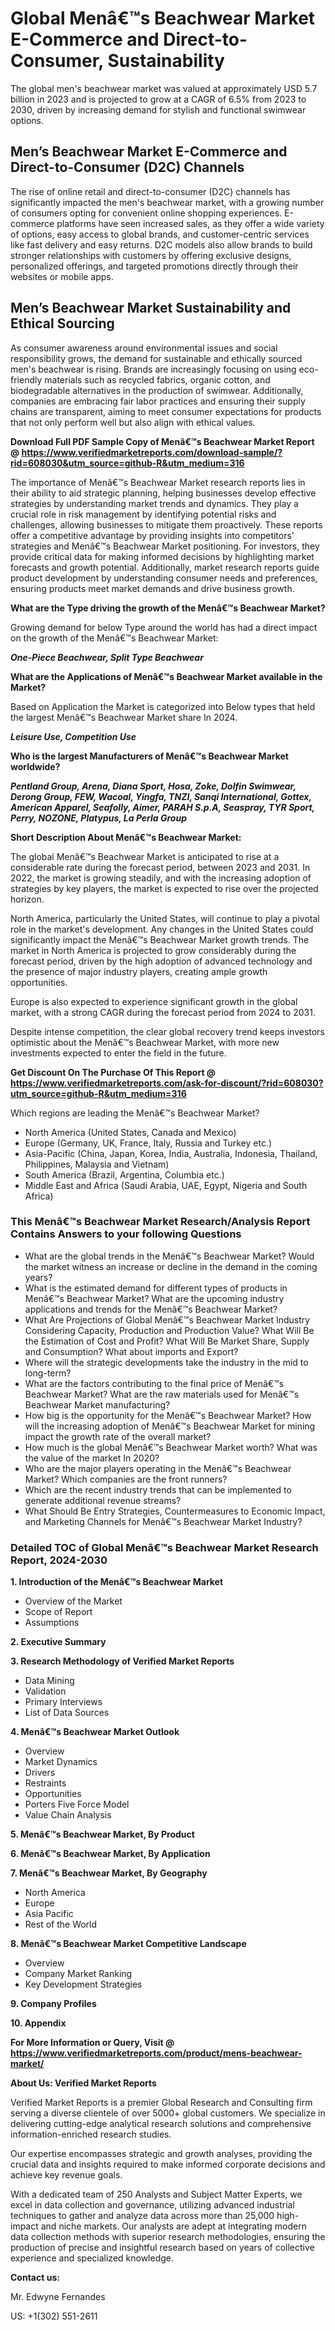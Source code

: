 <h1>Global Menâ€™s Beachwear Market E-Commerce and Direct-to-Consumer, Sustainability</h1><p class=""><p>The global men's beachwear market was valued at approximately USD 5.7 billion in 2023 and is projected to grow at a CAGR of 6.5% from 2023 to 2030, driven by increasing demand for stylish and functional swimwear options.</p><h2>Men’s Beachwear Market E-Commerce and Direct-to-Consumer (D2C) Channels</h2><p>The rise of online retail and direct-to-consumer (D2C) channels has significantly impacted the men's beachwear market, with a growing number of consumers opting for convenient online shopping experiences. E-commerce platforms have seen increased sales, as they offer a wide variety of options, easy access to global brands, and customer-centric services like fast delivery and easy returns. D2C models also allow brands to build stronger relationships with customers by offering exclusive designs, personalized offerings, and targeted promotions directly through their websites or mobile apps.</p><h2>Men’s Beachwear Market Sustainability and Ethical Sourcing</h2><p>As consumer awareness around environmental issues and social responsibility grows, the demand for sustainable and ethically sourced men's beachwear is rising. Brands are increasingly focusing on using eco-friendly materials such as recycled fabrics, organic cotton, and biodegradable alternatives in the production of swimwear. Additionally, companies are embracing fair labor practices and ensuring their supply chains are transparent, aiming to meet consumer expectations for products that not only perform well but also align with ethical values.</p></p><p class=""><strong>Download Full PDF Sample Copy of Menâ€™s Beachwear Market Report @ <a href="https://www.verifiedmarketreports.com/download-sample/?rid=608030&utm_source=github-R&utm_medium=316" target="_blank">https://www.verifiedmarketreports.com/download-sample/?rid=608030&utm_source=github-R&utm_medium=316</a></strong></p><p>The importance of&nbsp;Menâ€™s Beachwear Market research reports lies in their ability to aid strategic planning, helping businesses develop effective strategies by understanding market trends and dynamics. They play a crucial role in risk management by identifying potential risks and challenges, allowing businesses to mitigate them proactively. These reports offer a competitive advantage by providing insights into competitors' strategies and Menâ€™s Beachwear Market positioning. For investors, they provide critical data for making informed decisions by highlighting market forecasts and growth potential. Additionally, market research reports guide product development by understanding consumer needs and preferences, ensuring products meet market demands and drive business growth.</p><p><strong>What are the&nbsp;Type driving the growth of the Menâ€™s Beachwear Market?</strong></p><p id="" class="">Growing demand for below Type around the world has had a direct impact on the growth of the Menâ€™s Beachwear Market:</p><p class=""><em><strong>One-Piece Beachwear, Split Type Beachwear</strong></em></p><p class=""><strong>What are the&nbsp;Applications&nbsp;of Menâ€™s Beachwear Market available in the Market?</strong></p><p id="" class="">Based on Application the Market is categorized into Below types that held the largest Menâ€™s Beachwear Market share In 2024.</p><p class=""><em><strong>Leisure Use, Competition Use</strong></em></p><p class=""><strong>Who is the largest Manufacturers of Menâ€™s Beachwear Market worldwide?</strong></p><p><em><strong>Pentland Group, Arena, Diana Sport, Hosa, Zoke, Dolfin Swimwear, Derong Group, FEW, Wacoal, Yingfa, TNZI, Sanqi International, Gottex, American Apparel, Seafolly, Aimer, PARAH S.p.A, Seaspray, TYR Sport, Perry, NOZONE, Platypus, La Perla Group</strong></em></p><p id="" class=""><strong>Short Description About Menâ€™s Beachwear Market:</strong></p><p>The global Menâ€™s Beachwear Market is anticipated to rise at a considerable rate during the forecast period, between 2023 and 2031. In 2022, the market is growing steadily, and with the increasing adoption of strategies by key players, the market is expected to rise over the projected horizon.</p><p>North America, particularly the United States, will continue to play a pivotal role in the market's development. Any changes in the United States could significantly impact the Menâ€™s Beachwear Market growth trends. The market in North America is projected to grow considerably during the forecast period, driven by the high adoption of advanced technology and the presence of major industry players, creating ample growth opportunities.</p><p>Europe is also expected to experience significant growth in the global market, with a strong CAGR during the forecast period from 2024 to 2031.</p><p>Despite intense competition, the clear global recovery trend keeps investors optimistic about the Menâ€™s Beachwear Market, with more new investments expected to enter the field in the future.</p><p id="" class=""><strong>Get Discount On The Purchase Of This Report @ <a href="https://www.verifiedmarketreports.com/ask-for-discount/?rid=608030?utm_source=github-R&utm_medium=316" target="_blank">https://www.verifiedmarketreports.com/ask-for-discount/?rid=608030?utm_source=github-R&utm_medium=316</a></strong></p><p class="">Which regions are leading the Menâ€™s Beachwear Market?</p><ul><li>North America (United States, Canada and Mexico)</li><li>Europe (Germany, UK, France, Italy, Russia and Turkey etc.)</li><li>Asia-Pacific (China, Japan, Korea, India, Australia, Indonesia, Thailand, Philippines, Malaysia and Vietnam)</li><li>South America (Brazil, Argentina, Columbia etc.)</li><li>Middle East and Africa (Saudi Arabia, UAE, Egypt, Nigeria and South Africa)</li></ul><h3 id="" class="">This Menâ€™s Beachwear Market Research/Analysis Report Contains Answers to your following Questions</h3><ul><li>What are the global trends in the Menâ€™s Beachwear Market? Would the market witness an increase or decline in the demand in the coming years?</li><li>What is the estimated demand for different types of products in Menâ€™s Beachwear Market? What are the upcoming industry applications and trends for the Menâ€™s Beachwear Market?</li><li>What Are Projections of Global Menâ€™s Beachwear Market Industry Considering Capacity, Production and Production Value? What Will Be the Estimation of Cost and Profit? What Will Be Market Share, Supply and Consumption? What about imports and Export?</li><li>Where will the strategic developments take the industry in the mid to long-term?</li><li>What are the factors contributing to the final price of Menâ€™s Beachwear Market? What are the raw materials used for Menâ€™s Beachwear Market manufacturing?</li><li>How big is the opportunity for the Menâ€™s Beachwear Market? How will the increasing adoption of Menâ€™s Beachwear Market for mining impact the growth rate of the overall market?</li><li>How much is the global Menâ€™s Beachwear Market worth? What was the value of the market In 2020?</li><li>Who are the major players operating in the Menâ€™s Beachwear Market? Which companies are the front runners?</li><li>Which are the recent industry trends that can be implemented to generate additional revenue streams?</li><li>What Should Be Entry Strategies, Countermeasures to Economic Impact, and Marketing Channels for Menâ€™s Beachwear Market Industry?</li></ul><h3 id="" class="">Detailed TOC of Global Menâ€™s Beachwear Market Research Report, 2024-2030</h3><p id="" class=""><strong>1. Introduction of the Menâ€™s Beachwear Market</strong></p><ul><li>Overview of the Market</li><li>Scope of Report</li><li>Assumptions</li></ul><p id="" class=""><strong>2. Executive Summary</strong></p><p id="" class=""><strong>3. Research Methodology of Verified Market Reports</strong></p><ul><li>Data Mining</li><li>Validation</li><li>Primary Interviews</li><li>List of Data Sources</li></ul><p id="" class=""><strong>4. Menâ€™s Beachwear Market Outlook</strong></p><ul><li>Overview</li><li>Market Dynamics</li><li>Drivers</li><li>Restraints</li><li>Opportunities</li><li>Porters Five Force Model</li><li>Value Chain Analysis</li></ul><p id="" class=""><strong>5. Menâ€™s Beachwear Market, By Product</strong></p><p id="" class=""><strong>6. Menâ€™s Beachwear Market, By Application</strong></p><p id="" class=""><strong>7. Menâ€™s Beachwear Market, By Geography</strong></p><ul><li>North America</li><li>Europe</li><li>Asia Pacific</li><li>Rest of the World</li></ul><p id="" class=""><strong>8. Menâ€™s Beachwear Market Competitive Landscape</strong></p><ul><li>Overview</li><li>Company Market Ranking</li><li>Key Development Strategies</li></ul><p id="" class=""><strong>9. Company Profiles</strong></p><p id="" class=""><strong>10. Appendix</strong></p><p id="" class=""><strong>For More Information or Query, Visit @ <a href="https://www.verifiedmarketreports.com/product/mens-beachwear-market/" target="_blank">https://www.verifiedmarketreports.com/product/mens-beachwear-market/</a></strong></p><p id="" class=""><strong>About Us: Verified Market Reports</strong></p><p id="" class="">Verified Market Reports is a premier Global Research and Consulting firm serving a diverse clientele of over 5000+ global customers. We specialize in delivering cutting-edge analytical research solutions and comprehensive information-enriched research studies.</p><p id="" class="">Our expertise encompasses strategic and growth analyses, providing the crucial data and insights required to make informed corporate decisions and achieve key revenue goals.</p><p id="" class="">With a dedicated team of 250 Analysts and Subject Matter Experts, we excel in data collection and governance, utilizing advanced industrial techniques to gather and analyze data across more than 25,000 high-impact and niche markets. Our analysts are adept at integrating modern data collection methods with superior research methodologies, ensuring the production of precise and insightful research based on years of collective experience and specialized knowledge.</p><p id="" class=""><strong>Contact us:</strong></p><p id="" class="">Mr. Edwyne Fernandes</p><p id="" class="">US: +1(302) 551-2611</p>